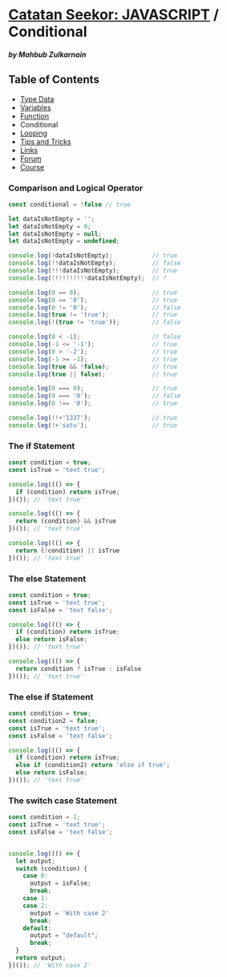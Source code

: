 # [Catatan Seekor: **JAVASCRIPT**](https://github.com/mahbubzulkarnain/catatan-seekor-javascript) / Conditional
##### by Mahbub Zulkarnain

## Table of Contents
* [Type Data](https://github.com/mahbubzulkarnain/catatan-seekor-javascript/blob/master/modules/type_data.md)
* [Variables](https://github.com/mahbubzulkarnain/catatan-seekor-javascript/blob/master/modules/variables.md)
* [Function](https://github.com/mahbubzulkarnain/catatan-seekor-javascript/blob/master/modules/function.md)
* Conditional
* [Looping](https://github.com/mahbubzulkarnain/catatan-seekor-javascript/blob/master/modules/looping.md)
* [Tips and Tricks](https://github.com/mahbubzulkarnain/catatan-seekor-javascript/blob/master/modules/tips_and_tricks.md)
* [Links](https://github.com/mahbubzulkarnain/catatan-seekor-javascript#links)
* [Forum](https://github.com/mahbubzulkarnain/catatan-seekor-javascript#forum)
* [Course](https://github.com/mahbubzulkarnain/catatan-seekor-javascript#course)

### Comparison and Logical Operator
```javascript
const conditional = !false // true
```
```javascript
let dataIsNotEmpty = '';
let dataIsNotEmpty = 0;
let dataIsNotEmpty = null;
let dataIsNotEmpty = undefined;

console.log(!dataIsNotEmpty);           // true
console.log(!!dataIsNotEmpty);          // false
console.log(!!!dataIsNotEmpty);         // true
console.log(!!!!!!!!!!dataIsNotEmpty);  // ?
```
```javascript
console.log(0 == 0);                    // true
console.log(0 == '0');                  // true
console.log(0 != '0');                  // false
console.log(true != 'true');            // true
console.log(!(true != 'true'));         // false
```
```javascript
console.log(0 < -1);                    // false
console.log(-1 <= '-1');                // true
console.log(0 > '-2');                  // true
console.log(-1 >= -1);                  // true
console.log(true && !false);            // true
console.log(true || false);             // true
```
```javascript
console.log(0 === 0);                   // true
console.log(0 === '0');                 // false
console.log(0 !== '0');                 // true

console.log(!!+'1337');                 // true
console.log(!+'satu');                  // true
```

### The if Statement
```javascript
const condition = true;
const isTrue = 'text true';

console.log((() => {
  if (condition) return isTrue; 
})()); // 'text true'

console.log((() => {
  return (condition) && isTrue
})()); // 'text true'

console.log((() => {
  return (!condition) || isTrue
})()); // 'text true'
```

### The else Statement
```javascript
const condition = true;
const isTrue = 'text true';
const isFalse = 'text false';

console.log((() => {
  if (condition) return isTrue; 
  else return isFalse;
})()); // 'text true'

console.log((() => {
  return condition ? isTrue : isFalse
})()); // 'text true'
```

### The else if Statement
```javascript
const condition = true;
const condition2 = false;
const isTrue = 'text true';
const isFalse = 'text false';

console.log((() => {
  if (condition) return isTrue; 
  else if (condition2) return 'else if true'; 
  else return isFalse;
})()); // 'text true'
```

### The switch case Statement
```javascript
const condition = 1;
const isTrue = 'text true';
const isFalse = 'text false';


console.log((() => {
  let output;
  switch (condition) {
    case 0:
      output = isFalse;
      break;
    case 1:
    case 2:
      output = 'With case 2'
      break;
    default:
      output = "default";
      break;
  }
  return output;
})()); // 'With case 2'
```
